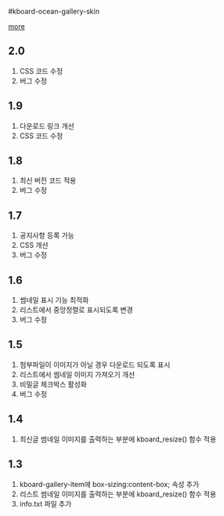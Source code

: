 #kboard-ocean-gallery-skin

[more](https://www.cosmosfarm.com/wpstore/product/kboard-ocean-gallery-skin)

2.0
----------------------------------

  1. CSS 코드 수정
  2. 버그 수정


1.9
----------------------------------

  1. 다운로드 링크 개선
  2. CSS 코드 수정


1.8
----------------------------------

  1. 최신 버전 코드 적용
  2. 버그 수정
  
  
1.7
----------------------------------

  1. 공지사항 등록 가능
  2. CSS 개선
  3. 버그 수정


1.6
----------------------------------

  1. 썸네일 표시 기능 최적화
  2. 리스트에서 중앙정렬로 표시되도록 변경
  3. 버그 수정


1.5
----------------------------------

  1. 첨부파일이 이미지가 아닐 경우 다운로드 되도록 표시
  2. 리스트에서 썸네일 이미지 가져오기 개선
  3. 비밀글 체크박스 활성화
  4. 버그 수정


1.4
----------------------------------

  1. 최신글 썸네일 이미지를 출력하는 부분에 kboard_resize() 함수 적용


1.3
----------------------------------

  1. kboard-gallery-item에 box-sizing:content-box; 속성 추가
  2. 리스트 썸네일 이미지를 출력하는 부분에 kboard_resize() 함수 적용
  3. info.txt 파일 추가

